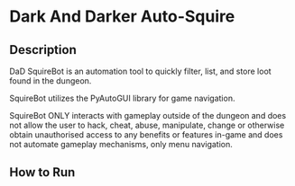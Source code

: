 # Dark And Darker Auto-Squire

## Description
DaD SquireBot is an automation tool to quickly filter, list, and store loot found in the dungeon.

SquireBot utilizes the PyAutoGUI library for game navigation.

SquireBot ONLY interacts with gameplay outside of the dungeon
and does not allow the user to hack, cheat, abuse, manipulate, 
change or otherwise obtain unauthorised access to any benefits or features in-game 
and does not automate gameplay mechanisms, only menu navigation. 


## How to Run
